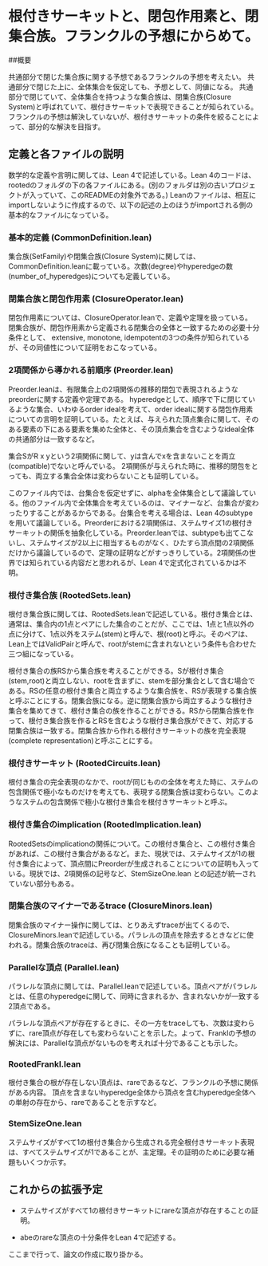 # 根付きサーキットと、閉包作用素と、閉集合族。フランクルの予想にからめて。

##概要

共通部分で閉じた集合族に関する予想であるフランクルの予想を考えたい。
共通部分で閉じた上に、全体集合を仮定しても、予想として、同値になる。
共通部分で閉じていて、全体集合を持つような集合族は、閉集合族(Closure System)と呼ばれていて、根付きサーキットで表現できることが知られている。フランクルの予想は解決していないが、根付きサーキットの条件を絞ることによって、部分的な解決を目指す。

## 定義と各ファイルの説明

数学的な定義や言明に関しては、Lean 4で記述している。Lean 4のコードは、rootedのフォルダの下の各ファイルにある。(別のフォルダは別の古いプロジェクトが入っていて、このREADMEの対象外である。)
Leanのファイルは、相互にimportしないように作成するので、以下の記述の上のほうがimportされる側の基本的なファイルになっている。

### 基本的定義 (CommonDefinition.lean)

集合族(SetFamily)や閉集合族(Closure System)に関しては、
CommonDefinition.leanに載っている。次数(degree)やhyperedgeの数(number_of_hyperedges)についても定義している。

### 閉集合族と閉包作用素 (ClosureOperator.lean)

閉包作用素については、ClosureOperator.leanで、定義や定理を扱っている。
閉集合族が、閉包作用素から定義される閉集合の全体と一致するための必要十分条件として、
extensive, monotone, idempotentの3つの条件が知られているが、その同値性について証明をおこなっている。

### 2項関係から導かれる前順序 (Preorder.lean)

Preorder.leanは、有限集合上の2項関係の推移的閉包で表現されるようなpreorderに関する定義や定理である。
hyperedgeとして、順序で下に閉じているような集合、いわゆるorder idealを考えて、order idealに関する閉包作用素についての言明を証明している。たとえば、与えられた頂点集合に関して、そのある要素の下にある要素を集めた全体と、その頂点集合を含むようなideal全体の共通部分は一致するなど。

集合SがR x yという2項関係に関して、yは含んでxを含まないことを両立(compatible)でないと呼んでいる。
2項関係が与えられた時に、推移的閉包をとっても、両立する集合全体は変わらないことも証明している。

このファイル内では、台集合を仮定せずに、alphaを全体集合として議論している。他のファイル内で全体集合を考えているのは、マイナーなど、台集合が変わったりすることがあるからである。台集合を考える場合は、Lean 4のsubtypeを用いて議論している。Preorderにおける2項関係は、ステムサイズ1の根付きサーキットの関係を抽象化している。Preorder.leanでは、subtypeも出てこないし、ステムサイズが2以上に相当するものがなく、ひたすら頂点間の2項関係だけから議論しているので、定理の証明などがすっきりしている。2項関係の世界では知られている内容だと思われるが、Lean 4で定式化されているかは不明。

### 根付き集合族 (RootedSets.lean)

根付き集合族に関しては、RootedSets.leanで記述している。根付き集合とは、通常は、集合内の1点とペアにした集合のことだが、ここでは、1点と1点以外の点に分けて、1点以外をステム(stem)と呼んで、根(root)と呼ぶ。そのペアは、Lean上ではValidPairと呼んで、rootがstemに含まれないという条件も合わせた三つ組になっている。

根付き集合の族RSから集合族を考えることができる。Sが根付き集合(stem,root)と両立しない、rootを含まずに、stemを部分集合として含む場合である。RSの任意の根付き集合と両立するような集合族を、RSが表現する集合族と呼ぶことにする。閉集合族になる。逆に閉集合族から両立するような根付き集合を集めてきて、根付き集合の族を作ることができる。RSから閉集合族を作って、根付き集合族を作るとRSを含むような根付き集合族ができて、対応する閉集合族は一致する。閉集合族から作れる根付きサーキットの族を完全表現(complete representation)と呼ぶことにする。

### 根付きサーキット (RootedCircuits.lean)

根付き集合の完全表現のなかで、rootが同じものの全体を考えた時に、ステムの包含関係で極小なものだけを考えても、表現する閉集合族は変わらない。このようなステムの包含関係で極小な根付き集合を根付きサーキットと呼ぶ。

### 根付き集合のimplication (RootedImplication.lean)

RootedSetsのimplicationの関係について。この根付き集合と、この根付き集合があれば、この根付き集合があるなど。また、現状では、ステムサイズが1の根付き集合によって、頂点間にPreorderが生成されることについての証明も入っている。現状では、2項関係の記号など、StemSizeOne.lean との記述が統一されていない部分もある。

### 閉集合族のマイナーであるtrace (ClosureMinors.lean)

閉集合族のマイナー操作に関しては、とりあえずtraceが出てくるので、ClosureMinors.leanで記述している。パラレルの頂点を除去するときなどに使われる。閉集合族のtraceは、再び閉集合族になることも証明している。

### Parallelな頂点 (Parallel.lean)

パラレルな頂点に関しては、Parallel.leanで記述している。頂点ペアがパラレルとは、任意のhyperedgeに関して、同時に含まれるか、含まれないかが一致する2頂点である。

パラレルな頂点ペアが存在するときに、その一方をtraceしても、次数は変わらずに、rare頂点が存在しても変わらないことを示した。よって、Franklの予想の解決には、Parallelな頂点がないものを考えれば十分であることも示した。

### RootedFrankl.lean

根付き集合の根が存在しない頂点は、rareであるなど、フランクルの予想に関係がある内容。
頂点を含まないhyperedge全体から頂点を含むhyperedge全体への単射の存在から、rareであることを示すなど。

### StemSizeOne.lean

ステムサイズがすべて1の根付き集合から生成される完全根付きサーキット表現は、すべてステムサイズが1であることが、主定理。その証明のために必要な補題もいくつか示す。

## これからの拡張予定

- ステムサイズがすべて1の根付きサーキットにrareな頂点が存在することの証明。

- abeのrareな頂点の十分条件をLean 4で記述する。

ここまで行って、論文の作成に取り掛かる。
